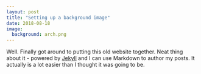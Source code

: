 ```yaml
---
layout: post
title: "Setting up a background image"
date: 2018-08-18
image:
  background: arch.png
---
```


Well. Finally got around to putting this old website together. Neat thing about it - powered by [Jekyll](http://jekyllrb.com) and I can use Markdown to author my posts. It actually is a lot easier than I thought it was going to be.
